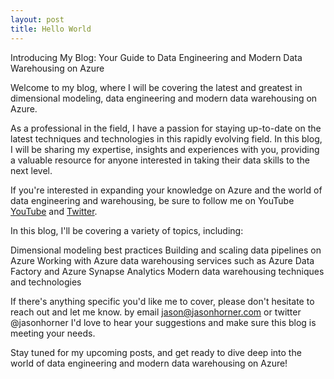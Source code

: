 ```yaml
---
layout: post
title: Hello World
---
```


Introducing My Blog: Your Guide to Data Engineering and Modern Data Warehousing on Azure

Welcome to my blog, where I will be covering the latest and greatest in dimensional modeling, data engineering and modern data warehousing on Azure.

As a professional in the field, I have a passion for staying up-to-date on the latest techniques and technologies in this rapidly evolving field. In this blog, I will be sharing my expertise, insights and experiences with you, providing a valuable resource for anyone interested in taking their data skills to the next level.

If you're interested in expanding your knowledge on Azure and the world of data engineering and warehousing, be sure to follow me on YouTube [YouTube](https://www.youtube.com/channel/UCTf7ajReSc1r0SaE2MDzWRw) and [Twitter](https://twitter.com/jasonhorner).

In this blog, I'll be covering a variety of topics, including:

Dimensional modeling best practices
Building and scaling data pipelines on Azure
Working with Azure data warehousing services such as Azure Data Factory and Azure Synapse Analytics
Modern data warehousing techniques and technologies

If there's anything specific you'd like me to cover, please don't hesitate to reach out and let me know. by email jason@jasonhorner.com or twitter @jasonhorner I'd love to hear your suggestions and make sure this blog is meeting your needs.

Stay tuned for my upcoming posts, and get ready to dive deep into the world of data engineering and modern data warehousing on Azure!
